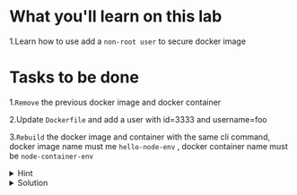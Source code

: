 # What you'll learn on this lab

1.Learn how to use add a `non-root user` to secure docker image

# Tasks to be done

1.`Remove` the previous docker image and docker container

2.Update `Dockerfile` and add a user with id=3333 and username=foo

3.`Rebuild` the docker image and container with the same cli command, docker image name must me `hello-node-env` , docker container name must be `node-container-env`

<details>
<summary>Hint</summary>

All neccessary command in this lab

1. `touch (filename)` - Use to create a file
2. `nano (filename)` - Use to edit a file
3. `docker build -t (image name) --build-arg (environment name)="(environment value)" .` - Use to build a docker image with an environment variable
4. `docker image ls` - Use to list all the image that exist on your current machine
5. `docker container ps -a` - Use to list all exist container on your current machine
6. `docker image rm (image name)` - Use to delete a docker image with a specifig name
7. `docker container rm (container name)` - Use to delete a docker container with a specifig container


All neccessary Dockerfile syntax

1. `FROM (docker image name):(tag)` -  Specifies the starting point image for your Docker image
2. `WORKDIR (/path/to/workdir)` - Sets the folder inside the container where commands will be executed
3. `COPY (path of file or folder that you want to copy) (destination of the file or folder) ` - Moves files or folders from your computer to the container.
4. `EXPOSE (number of port that the image will be running on)` - Declares the port on which the container will listen for incoming connections.
5. `CMD ["(command line)"]` - Defines the default command to run when the container starts
6. `ENV NODE_ENV production` - Use to tell the node that our environment variable will be on production mode
7. 

```plain

ARG NODEJSPORT
ENV NODEJSPORT $NODEJSPORT

```
ARG (env name) - Use for recieving the value of the environment variable on the cli command

ENV (env name) (env value) - Use to set the environment variable name and value in the container


8.`RUN apk add --no-cache shadow && useradd -u (userid) (username)` - Use to create a new user to a docker container

9. User (username) - All the future command will be run by this user

</details>

<details>
<summary>Solution</summary>


Create all file 
```plain

cat > index.js <<EOF
console.log("Server start at port with environment variable " + process.env.NODEJSPORT)
EOF

cat index.js

cat > Dockerfile <<EOF
FROM node:alpine

RUN apk add --no-cache shadow && \
    useradd -u 3333 foo

USER foo

WORKDIR /app

ENV NODE_ENV production

COPY . .

ARG NODEJSPORT
ENV NODEJSPORT \$NODEJSPORT

EXPOSE \${NODEJSPORT}

CMD [ "node", "index.js" ]
EOF

cat Dockerfile
```{{exec}}

Docker cli command

```plain
docker build -t hello-node-env --build-arg NODEJSPORT="8080" .
docker run --name node-container-env hello-node-env
```{{exec}}

</details>
